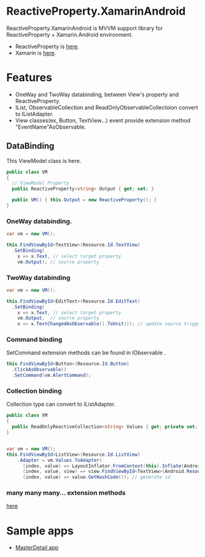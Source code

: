# ReactiveProperty.XamarinAndroid
ReactiveProperty.XamarinAndroid is MVVM support library for ReactiveProperty + Xamarin.Android environment.

- ReactiveProperty is [here](https://github.com/runceel/ReactiveProperty).
- Xamarin is [here](https://xamarin.com/).

# Features

- OneWay and TwoWay databinding, between View's property and ReactiveProperty.
- IList, ObservableCollection<T> and ReadOnlyObservableCollectoion<T> convert to IListAdapter.
- View classes(ex, Button, TextView...) event provide extension method "EventName"AsObservable.

## DataBinding

This ViewModel class is here.
```cs
public class VM
{
  // ViewModel Property
  public ReactiveProperty<string> Output { get; set; }

  public VM() { this.Output = new ReactiveProperty(); }
}
```

### OneWay databinding.

```cs
var vm = new VM();

this.FindViewById<TextView>(Resource.Id.TextView)
  .SetBinding(
    x => x.Text, // select target property
    vm.Output); // source property
```

### TwoWay databinding

```cs
var vm = new VM();

this.FindViewById<EditText>(Resource.Id.EditText)
  .SetBinding(
    x => x.Text, // select target property
    vm.Output,  // source property
    x => x.TextChangedAsObservable().ToUnit()); // update source trigger
```

### Command binding
SetCommand extension methods can be found in IObservable <T>.
```cs
this.FindViewById<Button>(Resource.Id.Button)
  .ClickAsObservable()
  .SetCommand(vm.AlertCommand);
```

### Collection binding
Collection type can convert to IListAdapter.
```cs
public class VM
{
  public ReadOnlyReactiveCollection<string> Values { get; private set; }
}


var vm = new VM();
this.FindViewById<ListView>(Resource.Id.ListView)
    .Adapter = vm.Values.ToAdapter(
      (index, value) => LayoutInflator.FromContext(this).Inflate(Android.Resource.Layout.SimpleListItem1) // create view
      (index, value, view) => view.FindViewById<TextView>(Android.Resource.Id.Text1).Text = value, // setup view
      (index, value) => value.GetHashCode()); // generate id
```

### many many many... extension methods
[here](https://github.com/runceel/ReactiveProperty.Android/blob/master/ReactiveProperty.Android/ReactiveProperty.Android/Extensions/ViewEventExtensions.cs)

# Sample apps

- [MasterDetail app](https://code.msdn.microsoft.com/Simple-detail-application-1a3a180e)
